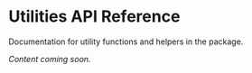# Utilities API Reference

Documentation for utility functions and helpers in the package.

*Content coming soon.*
